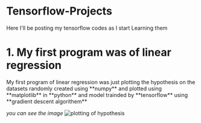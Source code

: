 # Tensorflow-Projects
Here I'll be posting my tensorflow codes as I start Learning them
<h1>1.  My first program was of linear regression</h1> 
My first program of linear regression was just plotting the hypothesis on the datasets randomly created using **numpy** and plotted using **matplotlib** in **python** and model trainded by **tensorflow** using **gradient descent algorithem**

*you can see the image*
![plotting of hypothesis](https://github.com/jimmyahalpara/Tensorflow-Projects/blob/master/simple%20linear%20regression%20with%20tensorflow%20by%20me/Capture.PNG)
